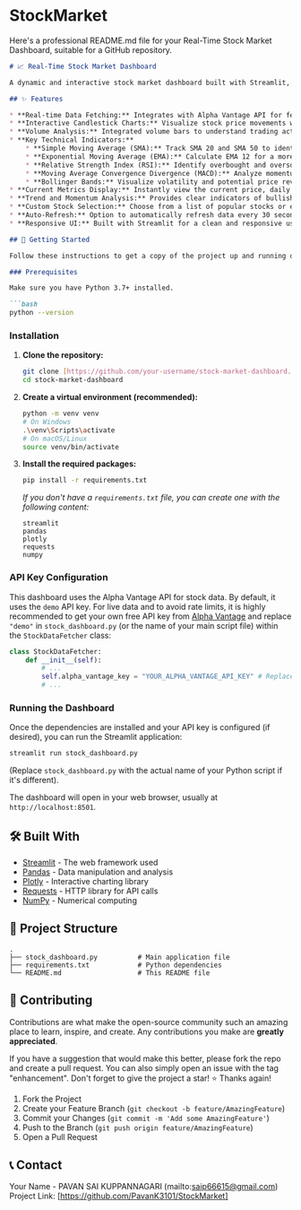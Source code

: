 # StockMarket

Here's a professional README.md file for your Real-Time Stock Market Dashboard, suitable for a GitHub repository.

````markdown
# 📈 Real-Time Stock Market Dashboard

A dynamic and interactive stock market dashboard built with Streamlit, enabling users to visualize real-time stock data, apply technical indicators, and gain insights into market trends. This tool is designed for traders, investors, and financial enthusiasts who want a quick and easy way to monitor their favorite stocks.

## ✨ Features

* **Real-time Data Fetching:** Integrates with Alpha Vantage API for fetching minute-by-minute stock data. Includes a robust fallback to simulated data for demonstration and development purposes.
* **Interactive Candlestick Charts:** Visualize stock price movements with interactive Plotly candlestick charts, showing Open, High, Low, and Close prices over time.
* **Volume Analysis:** Integrated volume bars to understand trading activity alongside price action.
* **Key Technical Indicators:**
    * **Simple Moving Average (SMA):** Track SMA 20 and SMA 50 to identify short-term and long-term trends.
    * **Exponential Moving Average (EMA):** Calculate EMA 12 for a more responsive moving average.
    * **Relative Strength Index (RSI):** Identify overbought and oversold conditions with the 14-period RSI.
    * **Moving Average Convergence Divergence (MACD):** Analyze momentum with MACD line, Signal line, and Histogram.
    * **Bollinger Bands:** Visualize volatility and potential price reversals.
* **Current Metrics Display:** Instantly view the current price, daily change, percentage change, day's high, day's low, and total volume.
* **Trend and Momentum Analysis:** Provides clear indicators of bullish/bearish trends based on SMA crosses and RSI/MACD signals.
* **Custom Stock Selection:** Choose from a list of popular stocks or enter any custom stock symbol.
* **Auto-Refresh:** Option to automatically refresh data every 30 seconds for continuous monitoring.
* **Responsive UI:** Built with Streamlit for a clean and responsive user interface across different devices.

## 🚀 Getting Started

Follow these instructions to get a copy of the project up and running on your local machine.

### Prerequisites

Make sure you have Python 3.7+ installed.

```bash
python --version
````

### Installation

1.  **Clone the repository:**

    ```bash
    git clone [https://github.com/your-username/stock-market-dashboard.git](https://github.com/your-username/stock-market-dashboard.git)
    cd stock-market-dashboard
    ```

2.  **Create a virtual environment (recommended):**

    ```bash
    python -m venv venv
    # On Windows
    .\venv\Scripts\activate
    # On macOS/Linux
    source venv/bin/activate
    ```

3.  **Install the required packages:**

    ```bash
    pip install -r requirements.txt
    ```

    *If you don't have a `requirements.txt` file, you can create one with the following content:*

    ```
    streamlit
    pandas
    plotly
    requests
    numpy
    ```

### API Key Configuration

This dashboard uses the Alpha Vantage API for stock data. By default, it uses the `demo` API key. For live data and to avoid rate limits, it is highly recommended to get your own free API key from [Alpha Vantage](https://www.google.com/search?q=https://www.alphavantage.co/support/%23api-key) and replace `"demo"` in `stock_dashboard.py` (or the name of your main script file) within the `StockDataFetcher` class:

```python
class StockDataFetcher:
    def __init__(self):
        # ...
        self.alpha_vantage_key = "YOUR_ALPHA_VANTAGE_API_KEY" # Replace with your API key
        # ...
```

### Running the Dashboard

Once the dependencies are installed and your API key is configured (if desired), you can run the Streamlit application:

```bash
streamlit run stock_dashboard.py
```

(Replace `stock_dashboard.py` with the actual name of your Python script if it's different).

The dashboard will open in your web browser, usually at `http://localhost:8501`.

## 🛠️ Built With

  * [Streamlit](https://streamlit.io/) - The web framework used
  * [Pandas](https://pandas.pydata.org/) - Data manipulation and analysis
  * [Plotly](https://plotly.com/python/) - Interactive charting library
  * [Requests](https://www.google.com/search?q=https://docs.python-requests.org/en/master/) - HTTP library for API calls
  * [NumPy](https://numpy.org/) - Numerical computing

## 📂 Project Structure

```
.
├── stock_dashboard.py          # Main application file
├── requirements.txt            # Python dependencies
└── README.md                   # This README file
```

## 🤝 Contributing

Contributions are what make the open-source community such an amazing place to learn, inspire, and create. Any contributions you make are **greatly appreciated**.

If you have a suggestion that would make this better, please fork the repo and create a pull request. You can also simply open an issue with the tag "enhancement".
Don't forget to give the project a star\! ⭐ Thanks again\!

1.  Fork the Project
2.  Create your Feature Branch (`git checkout -b feature/AmazingFeature`)
3.  Commit your Changes (`git commit -m 'Add some AmazingFeature'`)
4.  Push to the Branch (`git push origin feature/AmazingFeature`)
5.  Open a Pull Request


## 📞 Contact

Your Name - PAVAN SAI KUPPANNAGARI (mailto:saip66615@gmail.com)
Project Link: [https://github.com/PavanK3101/StockMarket]

```
```
